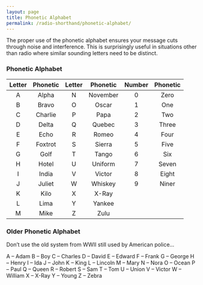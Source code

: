 ```yaml
---
layout: page
title: Phonetic Alphabet
permalink: /radio-shorthand/phonetic-alphabet/
---
```


The proper use of the phonetic alphabet ensures your message cuts through noise and interference.
This is surprisingly useful in situations other than radio where similar sounding letters need to be distinct.

### Phonetic Alphabet

|  Letter  | Phonetic | Letter | Phonetic | Number | Phonetic |
|:------:|:---------:|:------:|:-----------:|:--------------------:|:---------------:|
| A | Alpha   | N | November  | 0 | Zero  |
| B | Bravo   | O | Oscar     | 1 | One   |
| C | Charlie | P | Papa      | 2 | Two   |
| D | Delta   | Q | Quebec    | 3 | Three |
| E | Echo    | R | Romeo     | 4 | Four  |
| F | Foxtrot | S | Sierra    | 5 | Five  |
| G | Golf    | T | Tango     | 6 | Six   |
| H | Hotel   | U | Uniform   | 7 | Seven |
| I | India   | V | Victor    | 8 | Eight |
| J | Juliet  | W | Whiskey   | 9 | Niner |
| K | Kilo    | X | X-Ray     |   |  |
| L | Lima    | Y | Yankee    |   |  |
| M | Mike    | Z | Zulu      |   |  |

### Older Phonetic Alphabet

Don’t use the old system from WWII still used by American police…

A – Adam
B – Boy
C – Charles
D – David
E – Edward
F – Frank
G – George
H – Henry
I – Ida
J – John
K – King
L – Lincoln
M – Mary
N – Nora
O – Ocean
P – Paul
Q – Queen
R – Robert
S – Sam
T – Tom
U – Union
V – Victor
W – William
X – X-Ray
Y – Young
Z – Zebra
